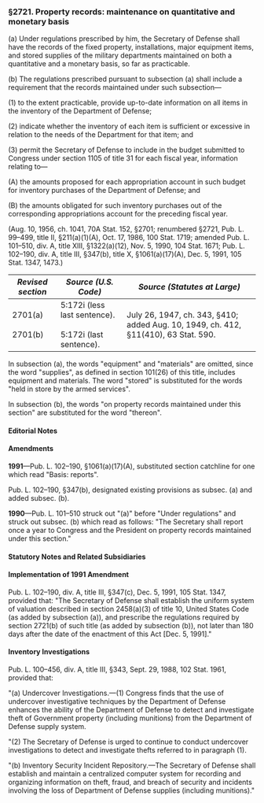 ### §2721. Property records: maintenance on quantitative and monetary basis ###

(a) Under regulations prescribed by him, the Secretary of Defense shall have the records of the fixed property, installations, major equipment items, and stored supplies of the military departments maintained on both a quantitative and a monetary basis, so far as practicable.

(b) The regulations prescribed pursuant to subsection (a) shall include a requirement that the records maintained under such subsection—

(1) to the extent practicable, provide up-to-date information on all items in the inventory of the Department of Defense;

(2) indicate whether the inventory of each item is sufficient or excessive in relation to the needs of the Department for that item; and

(3) permit the Secretary of Defense to include in the budget submitted to Congress under section 1105 of title 31 for each fiscal year, information relating to—

(A) the amounts proposed for each appropriation account in such budget for inventory purchases of the Department of Defense; and

(B) the amounts obligated for such inventory purchases out of the corresponding appropriations account for the preceding fiscal year.

(Aug. 10, 1956, ch. 1041, 70A Stat. 152, §2701; renumbered §2721, Pub. L. 99–499, title II, §211(a)(1)(A), Oct. 17, 1986, 100 Stat. 1719; amended Pub. L. 101–510, div. A, title XIII, §1322(a)(12), Nov. 5, 1990, 104 Stat. 1671; Pub. L. 102–190, div. A, title III, §347(b), title X, §1061(a)(17)(A), Dec. 5, 1991, 105 Stat. 1347, 1473.)

|   *Revised section*    |                    *Source (U.S. Code)*                     |                           *Source (Statutes at Large)*                            |
|------------------------|-------------------------------------------------------------|-----------------------------------------------------------------------------------|
|2701(a)<br/><br/>2701(b)|5:172i (less last sentence).<br/><br/>5:172i (last sentence).|July 26, 1947, ch. 343, §410; added Aug. 10, 1949, ch. 412, §11(410), 63 Stat. 590.|

In subsection (a), the words "equipment" and "materials" are omitted, since the word "supplies", as defined in section 101(26) of this title, includes equipment and materials. The word "stored" is substituted for the words "held in store by the armed services".

In subsection (b), the words "on property records maintained under this section" are substituted for the word "thereon".

#### **Editorial Notes** ####

#### Amendments ####

**1991**—Pub. L. 102–190, §1061(a)(17)(A), substituted section catchline for one which read "Basis: reports".

Pub. L. 102–190, §347(b), designated existing provisions as subsec. (a) and added subsec. (b).

**1990**—Pub. L. 101–510 struck out "(a)" before "Under regulations" and struck out subsec. (b) which read as follows: "The Secretary shall report once a year to Congress and the President on property records maintained under this section."

#### **Statutory Notes and Related Subsidiaries** ####

#### Implementation of 1991 Amendment ####

Pub. L. 102–190, div. A, title III, §347(c), Dec. 5, 1991, 105 Stat. 1347, provided that: "The Secretary of Defense shall establish the uniform system of valuation described in section 2458(a)(3) of title 10, United States Code (as added by subsection (a)), and prescribe the regulations required by section 2721(b) of such title (as added by subsection (b)), not later than 180 days after the date of the enactment of this Act [Dec. 5, 1991]."

#### Inventory Investigations ####

Pub. L. 100–456, div. A, title III, §343, Sept. 29, 1988, 102 Stat. 1961, provided that:

"(a) Undercover Investigations.—(1) Congress finds that the use of undercover investigative techniques by the Department of Defense enhances the ability of the Department of Defense to detect and investigate theft of Government property (including munitions) from the Department of Defense supply system.

"(2) The Secretary of Defense is urged to continue to conduct undercover investigations to detect and investigate thefts referred to in paragraph (1).

"(b) Inventory Security Incident Repository.—The Secretary of Defense shall establish and maintain a centralized computer system for recording and organizing information on theft, fraud, and breach of security and incidents involving the loss of Department of Defense supplies (including munitions)."